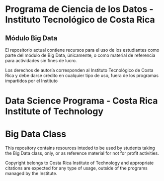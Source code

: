 # Programa de Ciencia de los Datos - Instituto Tecnológico de Costa Rica
## Módulo Big Data
El repositorio actual contiene recursos para el uso de los estudiantes como
parte del módulo de Big Data, únicamente, o como material de referencia para
actividades sin fines de lucro.

Los derechos de autoría corresponden al Instituto Tecnológico de Costa Rica
y debe darse crédito en cualquier tipo de uso, fuera de los programas
impartidos por el Instituto

# Data Science Programa - Costa Rica Institute of Technology
# Big Data Class
This repository contains resources inteded to be used by students taking the
Big Data class, only, or as reference material for not for profit activities.

Copyright belongs to Costa Rica Institute of Technology and appropriate
citations are expected for any type of usage, outside of the programs managed
by the Institute.
